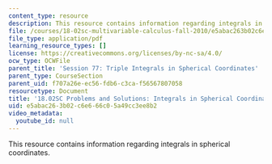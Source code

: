 ```yaml
---
content_type: resource
description: This resource contains information regarding integrals in spherical coordinates.
file: /courses/18-02sc-multivariable-calculus-fall-2010/e5abac263b02c6e666c05a49cc3ee8b2_MIT18_02SC_we_77_comb.pdf
file_type: application/pdf
learning_resource_types: []
license: https://creativecommons.org/licenses/by-nc-sa/4.0/
ocw_type: OCWFile
parent_title: 'Session 77: Triple Integrals in Spherical Coordinates'
parent_type: CourseSection
parent_uid: f707a26e-ec56-fdb6-c3ca-f56567807058
resourcetype: Document
title: '18.02SC Problems and Solutions: Integrals in Spherical Coordinates'
uid: e5abac26-3b02-c6e6-66c0-5a49cc3ee8b2
video_metadata:
  youtube_id: null
---
```

This resource contains information regarding integrals in spherical coordinates.